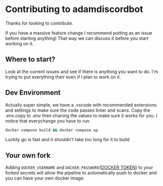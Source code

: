 # Contributing to adamdiscordbot

Thanks for looking to contribute.

If you have a massive feature change I recommend putting as an issue before starting anything! That way we can discuss it before you start working on it.

## Where to start?

Look at the current issues and see if there is anything you want to do. I'm trying to put everything their even if I plan to work on it.

## Dev Environment

Actually super simple, we have a .vscode with recommended extensions and settings to make sure the code passes linter and scans.
Copy the .env.copy to .env then chaning the values to make sure it works for you. I notice that everychange you have to run 
```bash
docker compose build && docker compose up
```

Luckily go is fast and it shouldn't take too long for it to build

## Your own fork

Adding `DOCKER_USERNAME` and `DOCKER_PASSWORD`([DOCKER TOKEN](https://hub.docker.com/settings/security)) to your forked secrets will allow the pipeline to automatically push to docker and you can have your own docker image.
